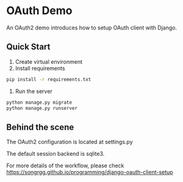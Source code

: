 # OAuth Demo
An OAuth2 demo introduces how to setup OAuth client with Django.  

## Quick Start
1. Create virtual environment
1. Install requirements
```bash
pip install -r requirements.txt
```
1. Run the server
```bash
python manage.py migrate
python manage.py runserver
```

## Behind the scene
The OAuth2 configuration is located at settings.py

The default session backend is sqlite3.

For more details of the workflow, please check https://songrgg.github.io/programming/django-oauth-client-setup
